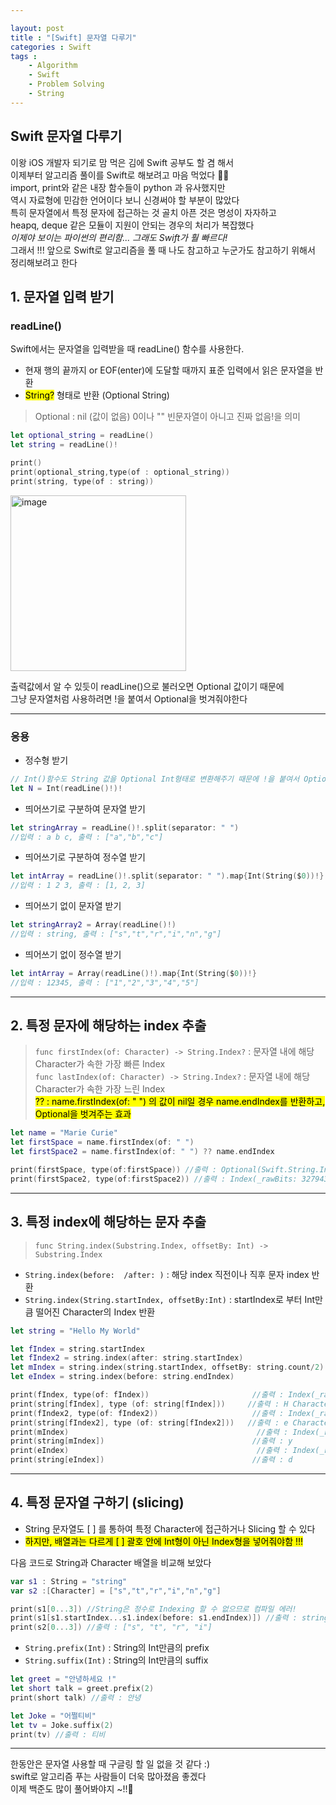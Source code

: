 ```yaml
---

layout: post
title : "[Swift] 문자열 다루기"
categories : Swift
tags : 
    - Algorithm
    - Swift
    - Problem Solving
    - String
---
```


## Swift 문자열 다루기
이왕 iOS 개발자 되기로 맘 먹은 김에 Swift 공부도 할 겸 해서     
이제부터 알고리즘 풀이를 Swift로 해보려고 마음 먹었다 👊👊   
import, print와 같은 내장 함수들이 python 과 유사했지만   
역시 자료형에 민감한 언어이다 보니 신경써야 할 부분이 많았다   
특히 문자열에서 특정 문자에 접근하는 것 골치 아픈 것은 명성이 자자하고   
heapq, deque 같은 모듈이 지원이 안되는 경우의 처리가 복잡했다   
*이제야 보이는 파이썬의 편리함... 그래도 Swift가 훨 빠르다!*      
그래서 !!! 앞으로 Swift로 알고리즘을 풀 때 나도 참고하고 누군가도 참고하기 위해서 정리해보려고 한다   

## 1. 문자열 입력 받기
### readLine()
Swift에서는 문자열을 입력받을 때 readLine() 함수를 사용한다.  
- 현재 행의 끝까지 or EOF(enter)에 도달할 때까지 표준 입력에서 읽은 문자열을 반환
- <mark>String?</mark> 형태로 반환 (Optional String)
> Optional : nil (값이 없음) 0이나 "" 빈문자열이 아니고 진짜 없음!을 의미   

```swift
let optional_string = readLine()
let string = readLine()!

print()
print(optional_string,type(of : optional_string))
print(string, type(of : string))
```
<img width="281" alt="image" src="https://user-images.githubusercontent.com/110437548/211627436-5ad77af0-b60f-4100-85ef-407dd98e50dc.png">   

출력값에서 알 수 있듯이 readLine()으로 불러오면 Optional 값이기 때문에   
그냥 문자열처럼 사용하려면 !을 붙여서 Optional을 벗겨줘야한다          

* * *

### 응용
 - 정수형 받기
 ```swift
 // Int()함수도 String 값을 Optional Int형태로 변환해주기 때문에 !을 붙여서 Optional을 벗겨준다   
 let N = Int(readLine()!)!
```

- 띄어쓰기로 구분하여 문자열 받기
```swift
let stringArray = readLine()!.split(separator: " ")
//입력 : a b c, 출력 : ["a","b","c"]
```

- 띄어쓰기로 구분하여 정수열 받기
```swift
let intArray = readLine()!.split(separator: " ").map{Int(String($0))!}
//입력 : 1 2 3, 출력 : [1, 2, 3]
```
- 띄어쓰기 없이 문자열 받기
```swift
let stringArray2 = Array(readLine()!)
//입력 : string, 출력 : ["s","t","r","i","n","g"]
```

- 띄어쓰기 없이 정수열 받기
```swift
let intArray = Array(readLine()!).map{Int(String($0))!}
//입력 : 12345, 출력 : ["1","2","3","4","5"]
```
* * *   


## 2. 특정 문자에 해당하는 index 추출
> `func firstIndex(of: Character) -> String.Index?` : 문자열 내에 해당 Character가 속한 가장 빠른 Index   
> `func lastIndex(of: Character) -> String.Index?` : 문자열 내에 해당 Character가 속한 가장 느린 Index   
> <mark>?? : name.firstIndex(of: " ") 의 값이 nil일 경우 name.endIndex를 반환하고, Optional을 벗겨주는 효과 </mark>   

```swift
let name = "Marie Curie"
let firstSpace = name.firstIndex(of: " ")
let firstSpace2 = name.firstIndex(of: " ") ?? name.endIndex

print(firstSpace, type(of:firstSpace)) //출력 : Optional(Swift.String.Index(_rawBits: 327943)) Optional<Index>
print(firstSpace2, type(of:firstSpace2)) //출력 : Index(_rawBits: 327943) Index
```   

* * *   

## 3. 특정 index에 해당하는 문자 추출
> `func String.index(Substring.Index, offsetBy: Int) -> Substring.Index`
- `String.index(before:  /after: )` : 해당 index 직전이나 직후 문자 index 반환
- `String.index(String.startIndex, offsetBy:Int)` : startIndex로 부터 Int만큼 떨어진 Character의 Index 반환

```swift
let string = "Hello My World"

let fIndex = string.startIndex
let fIndex2 = string.index(after: string.startIndex)
let mIndex = string.index(string.startIndex, offsetBy: string.count/2)
let eIndex = string.index(before: string.endIndex)

print(fIndex, type(of: fIndex))                       //출력 : Index(_rawBits: 15) Index
print(string[fIndex], type (of: string[fIndex]))     //출력 : H Character
print(fIndex2, type(of: fIndex2))                     //출력 : Index(_rawBits: 65799) Index
print(string[fIndex2], type (of: string[fIndex2]))   //출력 : e Character
print(mIndex)                                          //출력 : Index(_rawBits: 459015)
print(string[mIndex])                                 //출력 : y
print(eIndex)                                          //출력 : Index(_rawBits: 852231)
print(string[eIndex])                                 //출력 : d
```   


* * *   

## 4. 특정 문자열 구하기 (slicing)
- String 문자열도 [ ] 를 통하여 특정 Character에 접근하거나 Slicing 할 수 있다
- <mark> 하지만, 배열과는 다르게 [ ] 괄호 안에 Int형이 아닌 Index형을 넣어줘야함 !!!</mark>      

다음 코드로 String과 Character 배열을 비교해 보았다     

```swift
var s1 : String = "string"
var s2 :[Character] = ["s","t","r","i","n","g"]

print(s1[0...3]) //String은 정수로 Indexing 할 수 없으므로 컴파일 에러!
print(s1[s1.startIndex...s1.index(before: s1.endIndex)]) //출력 : string
print(s2[0...3]) //출력 : ["s", "t", "r", "i"]
```
- `String.prefix(Int)` : String의 Int만큼의 prefix
- `String.suffix(Int)` : String의 Int만큼의 suffix
 
 ```swift
 let greet = "안녕하세요 !"
 let short talk = greet.prefix(2)
 print(short talk) //출력 : 안녕

let Joke = "어쩔티비"
let tv = Joke.suffix(2)
print(tv) //출력 : 티비
``` 
* * *   
한동안은 문자열 사용할 때 구글링 할 일 없을 것 같다 :)   
swift로 알고리즘 푸는 사람들이 더욱 많아졌음 좋겠다   
이제 백준도 많이 풀어봐야지 ~!!🤩
